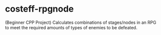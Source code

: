 # costeff-rpgnode
(Beginner CPP Project) Calculates combinations of stages/nodes in an RPG to meet the required amounts of types of enemies to be defeated.
